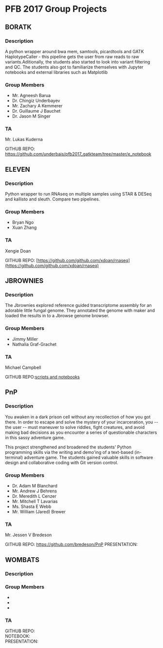 # PFB 2017 Group Projects


## BORATK
### Description
A python wrapper around bwa mem, samtools, picardtools and GATK HaplotypeCaller - this pipeline gets the user from raw reads to raw variants.Aditionally, the students also started to look into variant filtering and QC. The students also got to familiarize themselves with Jupyter notebooks and external libraries such as Matplotlib

### Group Members
- Mr. Agneesh  Barua
- Dr. Chingiz  Underbayev
- Mr. Zachary A Kemmerer
- Dr. Guillaume J Bauchet
- Dr. Jason M Singer

### TA
Mr. Lukas Kuderna

GITHUB REPO:  https://github.com/underbais/pfb2017_gatkteam/tree/master/e_notebook



## ELEVEN
### Description

Python wrapper to run RNAseq on multiple samples using STAR & DESeq and kallisto and sleuth. Compare two pipelines.

### Group Members
- Bryan Ngo
- Xuan Zhang

### TA
Xengie Doan

GITHUB REPO: [https://github.com/github.com/xdoan/rnaseq](https://github.com/github.com/xdoan/rnaseq)

## JBROWNIES
### Description
The Jbrownies explored reference guided transcriptome assembly for an adorable little fungal genome. They annotated the genome with maker and loaded the results in to a Jbrowse genome browser.
### Group Members
- Jimmy Miller
- Nathalia Graf-Grachet

### TA
Michael Campbell

GITHUB REPO:[scripts and notebooks](https://github.com/mscampbell/pfb2017/tree/master/projects/Jbrownies)  


## PnP
### Description
You awaken in a dark prison cell without any recollection of how you got there. In order to escape and solve the mystery of your incarceration, you -- the user -- must maneuver to solve riddles, fight creatures, and avoid making bad decisions as you encounter a series of questionable characters in this sassy adventure game.

This project strengthened and broadened the students' Python programming skills via the writing and demo'ing of a text-based (in-terminal) adventure game. The students gained valuable skills in software design and collaborative coding with Git version control.  

### Group Members
- Dr. Adam M Blanchard
- Mr. Andrew J Behrens
- Dr. Meredith L Cenzer
- Mr. Mitchell T Lavarias
- Ms. Shasta E Webb
- Mr. William (Jared) Brewer

### TA
Mr. Jessen V Bredeson

GITHUB REPO: https://github.com/bredeson/PnP
PRESENTATION: 


## WOMBATS
### Description

### Group Members
-
-
-

### TA

GITHUB REPO:  
NOTEBOOK:   
PRESENTATION:  
